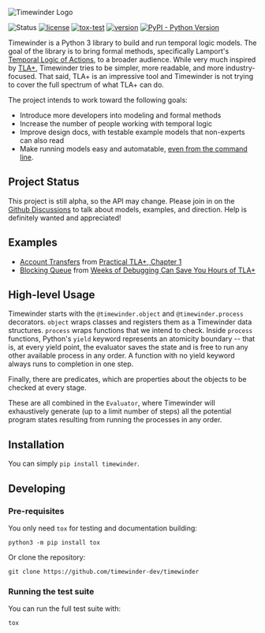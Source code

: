 ![Timewinder Logo](docs/assets/logo-1-textright.png)


![Status](https://img.shields.io/badge/status-alpha-blue)
[![license](https://img.shields.io/github/license/timewinder-dev/timewinder)](https://github.com/timewinder-dev/timewinder/blob/main/LICENSE)
[![tox-test](https://github.com/timewinder-dev/timewinder/actions/workflows/tox-test.yaml/badge.svg)](https://github.com/timewinder-dev/timewinder/actions/workflows/tox-test.yaml)
[![version](https://img.shields.io/pypi/v/timewinder)](https://pypi.org/project/timewinder/)
[![PyPI - Python Version](https://img.shields.io/pypi/pyversions/timewinder)](https://pypi.org/project/timewinder/)

Timewinder is a Python 3 library to build and run temporal logic models. 
The goal of the library is to bring formal methods, specifically Lamport's [Temporal Logic of Actions](https://www.microsoft.com/en-us/research/uploads/prod/1991/12/The-Temporal-Logic-of-Actions-Current.pdf), to a broader audience.
While very much inspired by [TLA+](https://github.com/tlaplus), Timewinder tries to be simpler, more readable, and more industry-focused.
That said, TLA+ is an impressive tool and Timewinder is not trying to cover the full spectrum of what TLA+ can do.

The project intends to work toward the following goals:
* Introduce more developers into modeling and formal methods
* Increase the number of people working with temporal logic
* Improve design docs, with testable example models that non-experts can also read
* Make running models easy and automatable, [even from the command line](https://medium.com/software-safety/introduction-to-tla-model-checking-in-the-command-line-c6871700a6a2).

## Project Status

This project is still alpha, so the API may change. 
Please join in on the [Github Discussions](https://github.com/timewinder-dev/timewinder/discussions) to talk about models, examples, and direction.
Help is definitely wanted and appreciated!

## Examples

* [Account Transfers](examples/practical_tlaplus_chap1.py) from [Practical TLA+, Chapter 1](https://www.apress.com/gp/book/9781484238288)
* [Blocking Queue](examples/blocking_queue.py) from [Weeks of Debugging Can Save You Hours of TLA+](https://www.youtube.com/watch?v=wjsI0lTSjIo)

## High-level Usage

Timewinder starts with the `@timewinder.object` and `@timewinder.process` decorators.
`object` wraps classes and registers them as a Timewinder data structures.
`process` wraps functions that we intend to check. Inside `process` functions, Python's `yield` keyword represents an atomicity boundary -- that is, at every yield point, the evaluator saves the state and is free to run any other available process in any order. 
A function with no yield keyword always runs to completion in one step.

Finally, there are predicates, which are properties about the objects to be checked at every stage.

These are all combined in the `Evaluator`, where Timewinder will exhaustively generate (up to a limit number of steps) all the potential program states resulting from running the processes in any order.

## Installation

You can simply `pip install timewinder`.

## Developing

### Pre-requisites

You only need `tox` for testing and documentation building:

```
python3 -m pip install tox
```

Or clone the repository:

```
git clone https://github.com/timewinder-dev/timewinder
```

### Running the test suite

You can run the full test suite with:

```
tox
```
